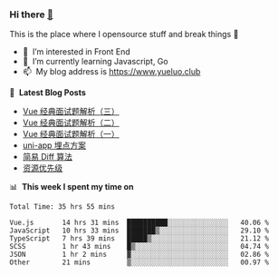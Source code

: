 ### Hi there <a href="https://www.yueluo.club/"> 👋 </a>
This is the place where I opensource stuff and break things :rofl:

- 👀 &nbsp;I’m interested in Front End
- 🌱 &nbsp;I’m currently learning Javascript, Go
- 📫 &nbsp;My blog address is https://www.yueluo.club

📕 &nbsp;**Latest Blog Posts**

<!-- BLOG-POST-LIST:START -->
- [Vue 经典面试题解析（三）](https://www.yueluo.club/detail?articleId=62abbcd0106aa1400faa2f4a)
- [Vue 经典面试题解析（二）](https://www.yueluo.club/detail?articleId=62aa74a7106aa1400faa2756)
- [Vue 经典面试题解析（一）](https://www.yueluo.club/detail?articleId=62aa71ec106aa1400faa26fb)
- [uni-app 埋点方案](https://www.yueluo.club/detail?articleId=62a98ef5106aa1400faa2012)
- [简易 Diff 算法](https://www.yueluo.club/detail?articleId=62a89ef0106aa1400faa1928)
- [资源优先级](https://www.yueluo.club/detail?articleId=62a452e18e159c5c8f5e318c)
<!-- BLOG-POST-LIST:END -->

📊 &nbsp;**This week I spent my time on**

<!--START_SECTION:waka-->

```text
Total Time: 35 hrs 55 mins

Vue.js       14 hrs 31 mins  ██████████░░░░░░░░░░░░░░░   40.06 %
JavaScript   10 hrs 33 mins  ███████▒░░░░░░░░░░░░░░░░░   29.10 %
TypeScript   7 hrs 39 mins   █████▒░░░░░░░░░░░░░░░░░░░   21.12 %
SCSS         1 hr 43 mins    █▒░░░░░░░░░░░░░░░░░░░░░░░   04.74 %
JSON         1 hr 2 mins     ▓░░░░░░░░░░░░░░░░░░░░░░░░   02.86 %
Other        21 mins         ▒░░░░░░░░░░░░░░░░░░░░░░░░   00.97 %
```

<!--END_SECTION:waka-->